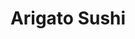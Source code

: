 ---
layout: place
title: "Arigato Sushi"
permalink: /california/roseville/arigato-sushi.html
stateAbbr: CA
stateName: California
cityName: Roseville
seo:
  name: "Arigato Sushi"
  type: Restaurant
  links: null
description: "Looking for sushi in Roseville, California? Check out Arigato Sushi for a delightful Japanese dining experience. Enjoy a variety of sushi and other dishes in..."
place_id: ChIJzSn1LNQhm4ARqVf6bA9OOdk
photos:
  - name: >-
      places/ChIJzSn1LNQhm4ARqVf6bA9OOdk/photos/AeeoHcJHXRFcF_LGjTQnKfUJG9J-D_lV9wR7dxewoZVU0Mim55zySWlp1NtHP22ZQnZMDi7cnFRksVmuw-71keHqaoexDMsJxNxDFbf8CwMtJ8U8j5qioFK9_UNGqlevNcd268PueQTWjofP1zvgYY_MXw6ZZRGWQQI_7VR2n2aQZlz96PdFU0T30iXlVFgqtMMPoPK7Ih-Rm76XzKYb4SZwuUQlf9SCyo87G0DtPaWfqN7AHLx851Sc4lsd4XHhETZ4b9krpWHYvyYzKJVyArC64IRbkvwIRnq6FtMqTEKZwIV8RSor1py1rZ-kxWw0Cq2bsE7lbAKcUEVRHC1C1H6h9GiT0l93xRr4e3GebpGoCiz8PRhP737y-duWUyX3mXOLgID46G0WU0vaqE3zo_wzoBGJClGVLNZ3ZZRsPhBUHpZ-ow
    widthPx: 4800
    heightPx: 2700
    authorAttributions:
      - displayName: Tejaswi Mupparaju
        uri: https://maps.google.com/maps/contrib/108918847443997552687
        photoUri: >-
          https://lh3.googleusercontent.com/a-/ALV-UjV6Z6mkXQLT1Jd8z3J_zqoc9_fZUCue9yrsPYQ3jP6F7gjSw3ya=s100-p-k-no-mo
    flagContentUri: >-
      https://www.google.com/local/imagery/report/?cb_client=maps_api_places.places_api&image_key=!1e10!2sCIHM0ogKEICAgIC4u4qgJQ&hl=en-US
    googleMapsUri: >-
      https://www.google.com/maps/place//data=!3m4!1e2!3m2!1sCIHM0ogKEICAgIC4u4qgJQ!2e10!4m2!3m1!1s0x809b21d42cf529cd:0xd9394e0f6cfa57a9
  - name: >-
      places/ChIJzSn1LNQhm4ARqVf6bA9OOdk/photos/AeeoHcIDRLu8fmS27ItEgVeOpvDXUFEucA9TPsnaABNqKGeqALE30qcgX__BXy2hJdjoE5ROsaQNsgY7BuHmSLym4YvQx-ef0UrWvmTBcIvOSt1jMHLWOizzV_Yb0cA6Nb1fMLVUdukSpl8VuwS6lnf40otUu94q01jBFULNruMDemX_N-9G68QEPt0Jq88zfpxHk0HWjyfUy4DKziIYwcg_4BoqFuLLp1oOjPVlN6oaah53YodQU1a19XIqR_LZq14hE6eJHlGIcOHkNwiI5wTCOe8Z4TsQUzmoOOSLz4yyJwvIgM89oPAtS7F5xckBPggwz5SaRILHv-gV29qbNwKvv_IqX_f1HPue0c1adGnhmtEi3az1waGuH0J5vYntjf-mSzuqpuahS_nF7QxeyOo6Uf0usJ1c3nCPmh7YVyD_3EVWy88
    widthPx: 1329
    heightPx: 1355
    authorAttributions:
      - displayName: Gina Hinds, REALTOR
        uri: https://maps.google.com/maps/contrib/102460798064636777818
        photoUri: >-
          https://lh3.googleusercontent.com/a-/ALV-UjVRkvKqsvc98iBg7L2SzGSl51fvuwx99FowVBrPVwCyGYowcYkW=s100-p-k-no-mo
    flagContentUri: >-
      https://www.google.com/local/imagery/report/?cb_client=maps_api_places.places_api&image_key=!1e10!2sCIHM0ogKEICAgMCAkf-RnAE&hl=en-US
    googleMapsUri: >-
      https://www.google.com/maps/place//data=!3m4!1e2!3m2!1sCIHM0ogKEICAgMCAkf-RnAE!2e10!4m2!3m1!1s0x809b21d42cf529cd:0xd9394e0f6cfa57a9
  - name: >-
      places/ChIJzSn1LNQhm4ARqVf6bA9OOdk/photos/AeeoHcIn6UAfBHUlwXnTfBue04KY-nHBdLXGaFNq_8kZDBs_3tRmLRXJF4Rt3DmiyYTQ7U-M8rTsK6eV84Sern260aQb0uM1qjA2Bg-Kfa7TtZS_m5j9iQ_BhCTJD4-LkbhZvrj4dYRx0wU6WyAEz08g9WoLMtn-DH9iaeKvzDb16RQ2mx4R0XQXR914IoSIXE8qL-aOAEKuj_QbWlCxsKbg3UfI9d-wgBVM1tZJLnb_0YOhELs4gCLek801db8PFYUuqpXymAZnhO5zrWGU08xkp3IIshQsampduzb_lzzQO0fYPhnH6eErF7SO8l08cxXGD-aBskOPF6OcQziHcUryIk85F7tMihvI2aOiqWNcL2VWg_0sNjCAAxi47fhPTigzCrFaddV96iXvaPcIMrf_QDLUtJ_JG9o8jn1gO9tPiYD62cgn
    widthPx: 3024
    heightPx: 4032
    authorAttributions:
      - displayName: Sara Wandenkolken
        uri: https://maps.google.com/maps/contrib/103819031744975551958
        photoUri: >-
          https://lh3.googleusercontent.com/a-/ALV-UjWRo63x8TZBBfZj5u7Zcch8sRgc3YEiIIsCV2m75kSvcrkGI9L1bg=s100-p-k-no-mo
    flagContentUri: >-
      https://www.google.com/local/imagery/report/?cb_client=maps_api_places.places_api&image_key=!1e10!2sCIHM0ogKEICAgIDM8ZKxwAE&hl=en-US
    googleMapsUri: >-
      https://www.google.com/maps/place//data=!3m4!1e2!3m2!1sCIHM0ogKEICAgIDM8ZKxwAE!2e10!4m2!3m1!1s0x809b21d42cf529cd:0xd9394e0f6cfa57a9
  - name: >-
      places/ChIJzSn1LNQhm4ARqVf6bA9OOdk/photos/AeeoHcIah855Hn3s4OpZJVqNY2n57cTKLXC8CqDLQ3Wim7dNOrf5szuQB_5YTaBrJsOs4J3Y_CMtyz4kLwixd7cgTz7fpkjTwCiYgK2FQLQf4m7dk0QAMwKcNPXM76neSBvROUCPFk7sGZlJOI4yqDDayj3NMMZ2zjT1VRpwTu8fsjp5buhOkW5bGGC71lFNL0GinMl6Y__WiP2SkRAmFHpYgiGwNY_rB7yL-vfi7ZlV7-p7OGT7H0b9gX5xK4J2IEIh9MbWGhU8STHJ7Mp2lIYzUiu16Lj7NJkL82P1JfgHMCp8vAHEYQrdgGAzB7dfoXxPr0ej15PlqgcU8J6LBdK7TPzDvaswrJ6Nq-sqvZzqr-nZpDJaHKBj99LA1rTjy-3ahvPEhm2X3Ga0iZerOQeRTb58cTvgoCDe8L_3d3Au0QXT-w
    widthPx: 4000
    heightPx: 3000
    authorAttributions:
      - displayName: J P
        uri: https://maps.google.com/maps/contrib/111191072440435975919
        photoUri: >-
          https://lh3.googleusercontent.com/a-/ALV-UjU5W4QyVxye7tX0BLh_u-zwVz7JVYySbMmUaq1qxCTO6Pn8jKo=s100-p-k-no-mo
    flagContentUri: >-
      https://www.google.com/local/imagery/report/?cb_client=maps_api_places.places_api&image_key=!1e10!2sCIHM0ogKEICAgIDtpsCoTQ&hl=en-US
    googleMapsUri: >-
      https://www.google.com/maps/place//data=!3m4!1e2!3m2!1sCIHM0ogKEICAgIDtpsCoTQ!2e10!4m2!3m1!1s0x809b21d42cf529cd:0xd9394e0f6cfa57a9
  - name: >-
      places/ChIJzSn1LNQhm4ARqVf6bA9OOdk/photos/AeeoHcJw-rDdK9K4z9RTIf4l1mwFcgRlVUmeyb4zlJV9ct5fpQrn-pYPVzIUR3PFjzsFT_iKQDUGmxcXj5HZdMvFGCu7QkfGH7-Vy-5iRhja3vnFsKpUKIQ73HR6X7s4nmJjns9YFNatrYo8-RHIooSGKAs46XlpD6Ec1f7TEUUeB_SRHwBGArcdFEzEK5a4cawt3ypXKJQymYd-YQUWJTko8zM9p4S8TlqL3SEnfSiOgQXRRTwPu2f0wSKruiyUM9cSPwRruFTOSVgNw1_4EUAAs5-jQArDcuM0D2WDuhTm_0giwPoDHvbmZli1BskLgbO91bPj7vpUgg4tghjZjRepbsGv9Ff0k5H38nB_cf7wH1n2pIrbLGdADi8goO02ksrgmjZkwdSmJUl_5HOROCT5txo6Bewg4beVUc2ngGrF82KH_ix2
    widthPx: 4032
    heightPx: 3024
    authorAttributions:
      - displayName: 7I0 Production Videos
        uri: https://maps.google.com/maps/contrib/107284223119470096216
        photoUri: >-
          https://lh3.googleusercontent.com/a-/ALV-UjU7j3ew9M7XvvyjKGLjUJIvlcdrZ6dRZqiZC74KkIV06dBnwp4=s100-p-k-no-mo
    flagContentUri: >-
      https://www.google.com/local/imagery/report/?cb_client=maps_api_places.places_api&image_key=!1e10!2sCIHM0ogKEICAgICT-Z-i6wE&hl=en-US
    googleMapsUri: >-
      https://www.google.com/maps/place//data=!3m4!1e2!3m2!1sCIHM0ogKEICAgICT-Z-i6wE!2e10!4m2!3m1!1s0x809b21d42cf529cd:0xd9394e0f6cfa57a9
  - name: >-
      places/ChIJzSn1LNQhm4ARqVf6bA9OOdk/photos/AeeoHcJNERc9uRZGaHiSr3-8rwLHRzlslKX9TL1mxFoxcNGnCtZYuVDTUwm1WsklBrhLs2wLFe7-JH2ud01macVPx102yJGWV8Xi-mg6CsnjQFdZHcMi_5QJkGNpbx2MLdRE8gF6FfN_zaCNkfKj1fhu8UBJeRAhhe8By9KuFeVr63ohfXl3_m_ucsbh5n_7syb-6T-2UoCGa9SZ1tezMBQKbywPOIpH0t3BvephoIiJovgSV3RMzlwbhUSNaiLRfTcvy9fZR8DNwmPx2BHMDgsoDwOtyHSa3yiqGWuoWoDNBAnFNHmGvh2NKAo-HdGsGipFreZgvX4ZUZTZ21LlygQ5NoPdd71bbv8HfitFOmg9gLV2OAGhgz_A4VTu2YTTWdTYx04rV1HnsjwMebRcqwciFOdgH6tEUpbhWP9gSw1bZDs0UI8j
    widthPx: 4032
    heightPx: 3024
    authorAttributions:
      - displayName: 7I0 Production Videos
        uri: https://maps.google.com/maps/contrib/107284223119470096216
        photoUri: >-
          https://lh3.googleusercontent.com/a-/ALV-UjU7j3ew9M7XvvyjKGLjUJIvlcdrZ6dRZqiZC74KkIV06dBnwp4=s100-p-k-no-mo
    flagContentUri: >-
      https://www.google.com/local/imagery/report/?cb_client=maps_api_places.places_api&image_key=!1e10!2sCIHM0ogKEICAgICT-Z_i4wE&hl=en-US
    googleMapsUri: >-
      https://www.google.com/maps/place//data=!3m4!1e2!3m2!1sCIHM0ogKEICAgICT-Z_i4wE!2e10!4m2!3m1!1s0x809b21d42cf529cd:0xd9394e0f6cfa57a9
  - name: >-
      places/ChIJzSn1LNQhm4ARqVf6bA9OOdk/photos/AeeoHcIKAwEKdNz0PJ1ujjYFoIFqlD3FpTYvMAklt5aqbCOk0WfKnv5Qm4pcPVNEGgECmg29IhErlIu0hlZHzKeR_pu2c1odq0CMxlj6sVvxZG1E9nbiShdQFVXVu1yJy17GecdGZJk-4McjPK2ymApCEcB4oOmivWwQ7t2ZfV5l6-t3vcyyZ6zUkZJzbP6_POIPjE5p3Okz9hpJ1jNbL_7pmczOz4S5L_DCyVHgUXsR-ZEmJeQHAj8SOWgeAVMISoy79mzSRZraEEssx2S6mvPVNwV0u8ol7KlxCKyGI49C1pvWP34awbnvnXftzIG8f_r9L_ddhbKsSzverL9D92UaWvyEkEbU1TYdJojEr_d4Z9--ndf5Qg5o1y61tFYlXjv4GB4uxJOYd9V_-gihJMpCNC4ColSUBVbdGHVhKxwLxQO53g
    widthPx: 3024
    heightPx: 4032
    authorAttributions:
      - displayName: Finding The Force
        uri: https://maps.google.com/maps/contrib/104240433367960304196
        photoUri: >-
          https://lh3.googleusercontent.com/a-/ALV-UjURCr-zbQ-ksLbwTJL-RpHcvRYqCugpe4Qr4KodGK22V0Fn00Hs=s100-p-k-no-mo
    flagContentUri: >-
      https://www.google.com/local/imagery/report/?cb_client=maps_api_places.places_api&image_key=!1e10!2sCIHM0ogKEICAgID_tbv3Gw&hl=en-US
    googleMapsUri: >-
      https://www.google.com/maps/place//data=!3m4!1e2!3m2!1sCIHM0ogKEICAgID_tbv3Gw!2e10!4m2!3m1!1s0x809b21d42cf529cd:0xd9394e0f6cfa57a9
  - name: >-
      places/ChIJzSn1LNQhm4ARqVf6bA9OOdk/photos/AeeoHcKdG-MgloA1hqnvXXUrqeQiIDZkItBvgRyBxtF8iMxuXWzhboGbvapt91nO9yrCkryBT46GUH4bQX3AsSDl4fWT2hIR22KSojQqx3p-VlRJacgmxuHhrYbNacLPFmzf2-PIIMHg8mepoCimgf37f3zoJWpR5r9mCZteF9E6c2c3oby9qIYF7ViaagZyrKFHBRugDGmovuuyvFiPCWJEnO9uaBfr4VXseCCjhwVMQT4RrgLJ5yZ8v5b0daK2MJdX5QIkHTx4COjN-uAmdoWNKsCpTebAPQUpEn1p8CxkDo3OYFRq3NOq_-RinZ6gSoGfFyhSeMIzGw3Yhfczy5P8pc4gwfmjcjbpzwRTCPwrhvAM_WbixpIaftGGO_5dzKglqQLYNX5n7a_px8Po_zzgjXeS_o183pkS7zuQdhj9ElFvV8c
    widthPx: 3600
    heightPx: 4800
    authorAttributions:
      - displayName: Yer Cheng
        uri: https://maps.google.com/maps/contrib/108669427847952545052
        photoUri: >-
          https://lh3.googleusercontent.com/a-/ALV-UjWV4juFZiJbClkBD5unm8psdPHk1X8gjqUitrn4ZOcqjusHA-MR=s100-p-k-no-mo
    flagContentUri: >-
      https://www.google.com/local/imagery/report/?cb_client=maps_api_places.places_api&image_key=!1e10!2sCIHM0ogKEICAgIDTjLnp7wE&hl=en-US
    googleMapsUri: >-
      https://www.google.com/maps/place//data=!3m4!1e2!3m2!1sCIHM0ogKEICAgIDTjLnp7wE!2e10!4m2!3m1!1s0x809b21d42cf529cd:0xd9394e0f6cfa57a9
  - name: >-
      places/ChIJzSn1LNQhm4ARqVf6bA9OOdk/photos/AeeoHcIeW3ETb4L3AY5v-s84t5h7M1O19XsoVzegqGinuCwLIPZVZ46731PJ3ciRYRohHW2lgiDK0SQJFF8G6R1PgWGEpEDOAZ5EDbWtR8EDBB0NrBXqRl2PH5RW1iVkhY3ZNlQpwUfMuY78FIBAkvPnUvME3iYUTTlkx2789n_mdaV2toYBfcV-i865pryPNL1rVqIWWiplm_cnbIomws6aSPG_oPJ8Cj1ipR3LwdcbqEZmeG--QlhKwcHyLY3cO2yT2r9OKSbrRlz1SD5pe2yNKub4MP5l1OMd8Ofoqm9bFqNXW0fTIbr7hQr1J1G-5Ty5j-dufv93YxJHLpXRNaTGy2z6kBian3bLWrD3d57yRv0IK8_hxDA5eslRxscEBpQPeLOVjub4Q6OpDD8qJtnKdHhF9zk8VQZWYcvYRgKTKK8
    widthPx: 1868
    heightPx: 4000
    authorAttributions:
      - displayName: Hikkachu
        uri: https://maps.google.com/maps/contrib/104570944703707735693
        photoUri: >-
          https://lh3.googleusercontent.com/a-/ALV-UjXJRn3QjDTDR4xHFQLdK4mlG-mZFuaQMgIGgKwX1kaCyWjQth5d=s100-p-k-no-mo
    flagContentUri: >-
      https://www.google.com/local/imagery/report/?cb_client=maps_api_places.places_api&image_key=!1e10!2sCIHM0ogKEICAgID144f1aQ&hl=en-US
    googleMapsUri: >-
      https://www.google.com/maps/place//data=!3m4!1e2!3m2!1sCIHM0ogKEICAgID144f1aQ!2e10!4m2!3m1!1s0x809b21d42cf529cd:0xd9394e0f6cfa57a9
  - name: >-
      places/ChIJzSn1LNQhm4ARqVf6bA9OOdk/photos/AeeoHcKAdYAwe6f9tKORgf63syWxSrPghMyk6S2NkOXELsdxqavfkyQfyzYKZag8NrSLapDCqvzAD0yzC8qLNcEv2oUOuF1N1K5_cKnDyNTGXIalAaipN3sue3uHNTkrzS8KmnhZgsryxcYpdH1qZiqDX1KxpQZNkaNOumfZe8D1B3babKjPVNz20cSykrks1qrWqBsCWuhJ2dRg-jUABchL048kcx2nw-qBk-OTs3AxUHzHXsNcPY8CkzKvBgyhwl1hKTCA9KpnkfC260nuu_8FF71bFuT3UOLi05usNSI5K9isnaWwGuoVNvnzvCQEl3CF4UXOsLaT_C8xhvF4gn7GWBGld_TUQzI5e_LAzitAKElbZwHVJxweoKpp11rPooYTubqLKZDfBupHw-VB0yCTf5FDClOY2CpllgJPc0Yf2QM4PPs
    widthPx: 4000
    heightPx: 3000
    authorAttributions:
      - displayName: Salik Ali
        uri: https://maps.google.com/maps/contrib/100172180977938706661
        photoUri: >-
          https://lh3.googleusercontent.com/a-/ALV-UjXCuLK_PjY2o06yAAkbeh1sLXOTYMstv5XYvtt56fevpRQUQSFzKQ=s100-p-k-no-mo
    flagContentUri: >-
      https://www.google.com/local/imagery/report/?cb_client=maps_api_places.places_api&image_key=!1e10!2sCIHM0ogKEICAgICal4eMxgE&hl=en-US
    googleMapsUri: >-
      https://www.google.com/maps/place//data=!3m4!1e2!3m2!1sCIHM0ogKEICAgICal4eMxgE!2e10!4m2!3m1!1s0x809b21d42cf529cd:0xd9394e0f6cfa57a9
address: 1136 Galleria Blvd, Roseville, CA 95678, USA
street: 1136 Galleria Blvd
city: Roseville
state: CA
zip: '95678'
country: USA
neighborhood: Creekside
latitude: '38.770028'
longitude: '-121.264653'
accessibility_options:
  wheelchairAccessibleParking: true
  wheelchairAccessibleEntrance: true
  wheelchairAccessibleRestroom: true
  wheelchairAccessibleSeating: true
business_status: OPERATIONAL
name: Arigato Sushi
google_maps_links:
  directionsUri: >-
    https://www.google.com/maps/dir//''/data=!4m7!4m6!1m1!4e2!1m2!1m1!1s0x809b21d42cf529cd:0xd9394e0f6cfa57a9!3e0
  placeUri: https://maps.google.com/?cid=15652627808062691241
  writeAReviewUri: >-
    https://www.google.com/maps/place//data=!4m3!3m2!1s0x809b21d42cf529cd:0xd9394e0f6cfa57a9!12e1
  reviewsUri: >-
    https://www.google.com/maps/place//data=!4m4!3m3!1s0x809b21d42cf529cd:0xd9394e0f6cfa57a9!9m1!1b1
  photosUri: >-
    https://www.google.com/maps/place//data=!4m3!3m2!1s0x809b21d42cf529cd:0xd9394e0f6cfa57a9!10e5
primary_type: Sushi Restaurant
opening_hours:
  regular: null
  current: null
secondary_opening_hours:
  regular:
    weekdayDescriptions: null
    type: null
  current:
    weekdayDescriptions: null
    type: null
phone: null
price_level: null
price_range: null
rating: null
rating_count: 0
website: null
reviews: null
parking_options: null
payment_options: null
allow_dogs: null
curbside_pickup: null
delivery: null
dine_in: null
good_for_children: null
good_for_groups: null
good_for_sports: null
live_music: null
menu_for_children: null
outdoor_seating: null
reservable: null
restroom: null
serves_beer: null
serves_breakfast: null
serves_brunch: null
serves_cocktails: null
serves_coffee: null
serves_dinner: null
serves_dessert: null
serves_lunch: null
serves_vegetarian_food: null
serves_wine: null
takeout: null
summary: null

---